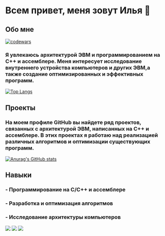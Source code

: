 # Всем привет, меня зовут Илья 👋
## Обо мне

[![codewars](https://www.codewars.com/users/Breadison/badges/large)](https://www.codewars.com/users/Breadison)

### Я увлекаюсь архитектурой ЭВМ и программированием на C++ и ассемблере. Меня интересует исследование внутреннего устройства компьютеров и других ЭВМ,а также создание оптимизированных и эффективных программ.

[![Top Langs](https://github-readme-stats.vercel.app/api/top-langs/?username=Breadison1&layout=compact)](https://github.com/anuraghazra/github-readme-stats)

## Проекты
### На моем профиле GitHub вы найдете ряд проектов, связанных с архитектурой ЭВМ, написанных на C++ и ассемблере. В этих проектах я работаю над реализацией различных алгоритмов и оптимизации существующих программ.

[![Anurag's GitHub stats](https://github-readme-stats.vercel.app/api?username=Breadison1)](https://github.com/anuraghazra/github-readme-stats)

## Навыки
### - Программирование на C/C++ и ассемблере
### - Разработка и оптимизация алгоритмов
### - Исследование архитектуры компьютеров

![](https://github-profile-summary-cards.vercel.app/api/cards/profile-details?username=Breadison1&theme=solarized_dark)
![](https://github-profile-summary-cards.vercel.app/api/cards/most-commit-language?username=Breadison1&theme=solarized_dark)
![](https://github-profile-summary-cards.vercel.app/api/cards/repos-per-language?username=Breadison1&theme=solarized_dark)


